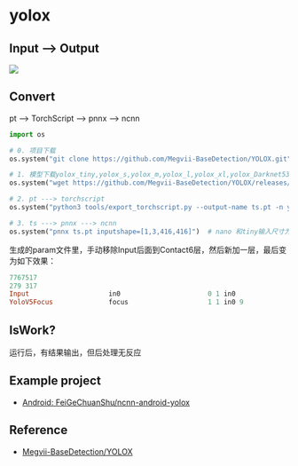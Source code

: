 # yolox

## Input --> Output

![](https://github.com/Megvii-BaseDetection/YOLOX/raw/main/assets/git_fig.png)

## Convert 

pt --> TorchScript --> pnnx  --> ncnn

```python
import os

# 0. 项目下载
os.system("git clone https://github.com/Megvii-BaseDetection/YOLOX.git")

# 1. 模型下载yolox_tiny,yolox_s,yolox_m,yolox_l,yolox_xl,yolox_Darknet53
os.system("wget https://github.com/Megvii-BaseDetection/YOLOX/releases/download/0.1.1rc0/yolox_nano.pth -O yolox_nano.pth")

# 2. pt ---> torchscript
os.system("python3 tools/export_torchscript.py --output-name ts.pt -n yolox-nano -c yolox_nano.pth")

# 3. ts ---> pnnx ---> ncnn
os.system("pnnx ts.pt inputshape=[1,3,416,416]")  # nano 和tiny输入尺寸为416*416.其余为640*640.
```
生成的param文件里，手动移除Input后面到Contact6层，然后新加一层，最后变为如下效果：
```ruby
7767517
279 317
Input                    in0                      0 1 in0
YoloV5Focus              focus                    1 1 in0 9
```

## IsWork?

运行后，有结果输出，但后处理无反应

## Example project

- [Android: FeiGeChuanShu/ncnn-android-yolox](https://github.com/FeiGeChuanShu/ncnn-android-yolox)
  
## Reference

- [Megvii-BaseDetection/YOLOX](https://github.com/Megvii-BaseDetection/YOLOX)


